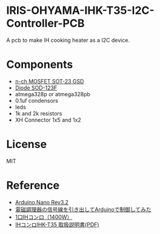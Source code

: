 # IRIS-OHYAMA-IHK-T35-I2C-Controller-PCB

A pcb to make IH cooking heater as a I2C device.

# Components

- [n-ch MOSFET SOT-23 GSD](http://akizukidenshi.com/catalog/g/gI-04232/)
- [Diode SOD-123F](http://akizukidenshi.com/catalog/g/gI-06014/)
- atmega328p or atmega328pb
- 0.1uf condensors
- leds
- 1k and 2k resistors
- XH Connector 1x5 and 1x2

# License

MIT

# Reference

- [Arduino Nano Rev3.2](https://www.arduino.cc/en/uploads/Main/Arduino_Nano-Rev3.2-SCH.pdf)
- [電磁調理器の信号線を引き出してArduinoで制御してみた](https://asukiaaa.blogspot.com/2020/03/irisohyama-IHK-T35-arduino.html)
- [1口IHコンロ（1400W） ](https://www.irisohyama.co.jp/products/electrical-appliances/cooking-appliances/ih-cooking-heater/1-ih-cooking-heater/1-ih-cooking-heater-tabletop-1400)
- [IHコンロIHK-T35 取扱説明書(PDF)](https://www.irisohyama.co.jp/products/manual/pdf/572260.pdf)
